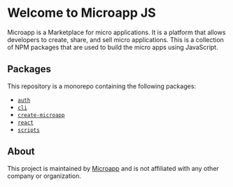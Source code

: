 # Welcome to Microapp JS

Microapp is a Marketplace for micro applications. It is a platform that allows developers to create, share, and sell micro applications.
This is a collection of NPM packages that are used to build the micro apps using JavaScript.

## Packages

This repository is a monorepo containing the following packages:

- [`auth`](/packages/auth)
- [`cli`](/packages/cli)
- [`create-microapp`](/packages/create-microapp)
- [`react`](/packages/react)
- [`scripts`](/packages/scripts)

## About

This project is maintained by [Microapp](https://microapp.io) and is not affiliated with any other company or organization.
